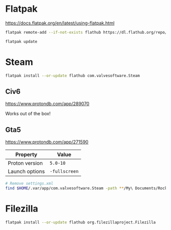 # Flatpak
https://docs.flatpak.org/en/latest/using-flatpak.html

```sh
flatpak remote-add --if-not-exists flathub https://dl.flathub.org/repo/flathub.flatpakrepo
```

```sh
flatpak update
```

# Steam
```sh
flatpak install --or-update flathub com.valvesoftware.Steam
```

## Civ6
https://www.protondb.com/app/289070

Works out of the box!

## Gta5
https://www.protondb.com/app/271590

| Property | Value |
| --- | --- |
| Proton version | `5.0-10` |
| Launch options | `-fullscreen` |

```sh
# Remove settings.xml
find $HOME/.var/app/com.valvesoftware.Steam -path **/My\ Documents/Rockstar\ Games/GTA\ V/settings.xml -exec rm {} \+
```

# Filezilla
```sh
flatpak install --or-update flathub org.filezillaproject.Filezilla
```

